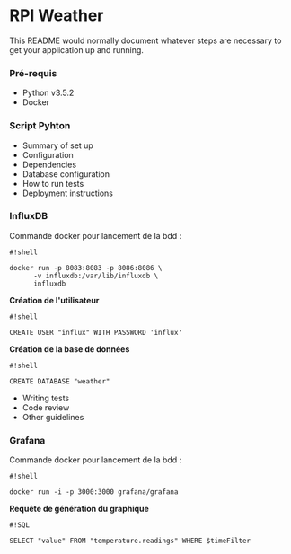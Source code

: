 # RPI Weather #

This README would normally document whatever steps are necessary to get your application up and running.

### Pré-requis ###

* Python v3.5.2
* Docker

### Script Pyhton ###

* Summary of set up
* Configuration
* Dependencies
* Database configuration
* How to run tests
* Deployment instructions

### InfluxDB ###

Commande docker pour lancement de la bdd : 
```
#!shell

docker run -p 8083:8083 -p 8086:8086 \
      -v influxdb:/var/lib/influxdb \
      influxdb

```

**Création de l'utilisateur**

```
#!shell

CREATE USER "influx" WITH PASSWORD 'influx'
```

**Création de la base de données**

```
#!shell

CREATE DATABASE "weather"
```


* Writing tests
* Code review
* Other guidelines

### Grafana ###

Commande docker pour lancement de la bdd : 
```
#!shell

docker run -i -p 3000:3000 grafana/grafana

```

**Requête de génération du graphique**


```
#!SQL

SELECT "value" FROM "temperature.readings" WHERE $timeFilter
```